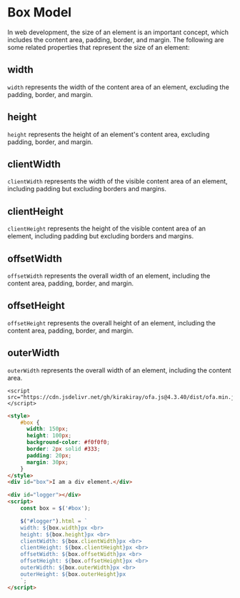 # Box Model

In web development, the size of an element is an important concept, which includes the content area, padding, border, and margin. The following are some related properties that represent the size of an element:

## width

`width` represents the width of the content area of an element, excluding the padding, border, and margin.

## height

`height` represents the height of an element's content area, excluding padding, border, and margin.

## clientWidth

`clientWidth` represents the width of the visible content area of an element, including padding but excluding borders and margins.

## clientHeight

`clientHeight` represents the height of the visible content area of an element, including padding but excluding borders and margins.

## offsetWidth

`offsetWidth` represents the overall width of an element, including the content area, padding, border, and margin.

## offsetHeight

`offsetHeight` represents the overall height of an element, including the content area, padding, border, and margin.

## outerWidth

`outerWidth` represents the overall width of an element, including the content area.

<html-viewer>

```
<script src="https://cdn.jsdelivr.net/gh/kirakiray/ofa.js@4.3.40/dist/ofa.min.js"></script>
```

```html
<style>
    #box {
      width: 150px;
      height: 100px;
      background-color: #f0f0f0;
      border: 2px solid #333;
      padding: 20px;
      margin: 30px;
    }
</style>
<div id="box">I am a div element.</div>

<div id="logger"></div>
<script>
    const box = $('#box');

    $("#logger").html = `
    width: ${box.width}px <br>
    height: ${box.height}px <br>
    clientWidth: ${box.clientWidth}px <br>
    clientHeight: ${box.clientHeight}px <br>
    offsetWidth: ${box.offsetWidth}px <br>
    offsetHeight: ${box.offsetHeight}px <br>
    outerWidth: ${box.outerWidth}px <br>
    outerHeight: ${box.outerHeight}px
    `;
</script>
```

</html-viewer>